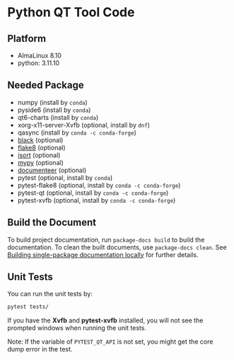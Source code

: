 # Python QT Tool Code

## Platform

- AlmaLinux 8.10
- python: 3.11.10

## Needed Package

- numpy (install by `conda`)
- pyside6 (install by `conda`)
- qt6-charts (install by `conda`)
- xorg-x11-server-Xvfb (optional, install by `dnf`)
- qasync (install by `conda -c conda-forge`)
- [black](https://github.com/psf/black) (optional)
- [flake8](https://github.com/PyCQA/flake8) (optional)
- [isort](https://github.com/PyCQA/isort) (optional)
- [mypy](https://github.com/python/mypy) (optional)
- [documenteer](https://github.com/lsst-sqre/documenteer) (optional)
- pytest (optional, install by `conda`)
- pytest-flake8 (optional, install by `conda -c conda-forge`)
- pytest-qt (optional, install by `conda -c conda-forge`)
- pytest-xvfb (optional, install by `conda -c conda-forge`)

## Build the Document

To build project documentation, run `package-docs build` to build the documentation.
To clean the built documents, use `package-docs clean`.
See [Building single-package documentation locally](https://developer.lsst.io/stack/building-single-package-docs.html) for further details.

## Unit Tests

You can run the unit tests by:

```bash
pytest tests/
```

If you have the **Xvfb** and **pytest-xvfb** installed, you will not see the prompted windows when running the unit tests.

Note: If the variable of `PYTEST_QT_API` is not set, you might get the core dump error in the test.
